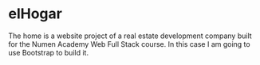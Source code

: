 # elHogar
The home is a website project of a real estate development company built for the Numen Academy Web Full Stack course. In this case I am going to use Bootstrap to build it.
